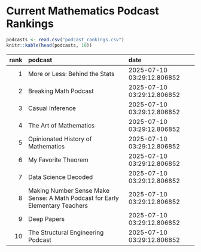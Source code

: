 # Current Mathematics Podcast Rankings


``` r
podcasts <- read.csv("podcast_rankings.csv")
knitr::kable(head(podcasts, 10))
```

| rank | podcast | date |
|---:|:---|:---|
| 1 | More or Less: Behind the Stats | 2025-07-10 03:29:12.806852 |
| 2 | Breaking Math Podcast | 2025-07-10 03:29:12.806852 |
| 3 | Casual Inference | 2025-07-10 03:29:12.806852 |
| 4 | The Art of Mathematics | 2025-07-10 03:29:12.806852 |
| 5 | Opinionated History of Mathematics | 2025-07-10 03:29:12.806852 |
| 6 | My Favorite Theorem | 2025-07-10 03:29:12.806852 |
| 7 | Data Science Decoded | 2025-07-10 03:29:12.806852 |
| 8 | Making Number Sense Make Sense: A Math Podcast for Early Elementary Teachers | 2025-07-10 03:29:12.806852 |
| 9 | Deep Papers | 2025-07-10 03:29:12.806852 |
| 10 | The Structural Engineering Podcast | 2025-07-10 03:29:12.806852 |
